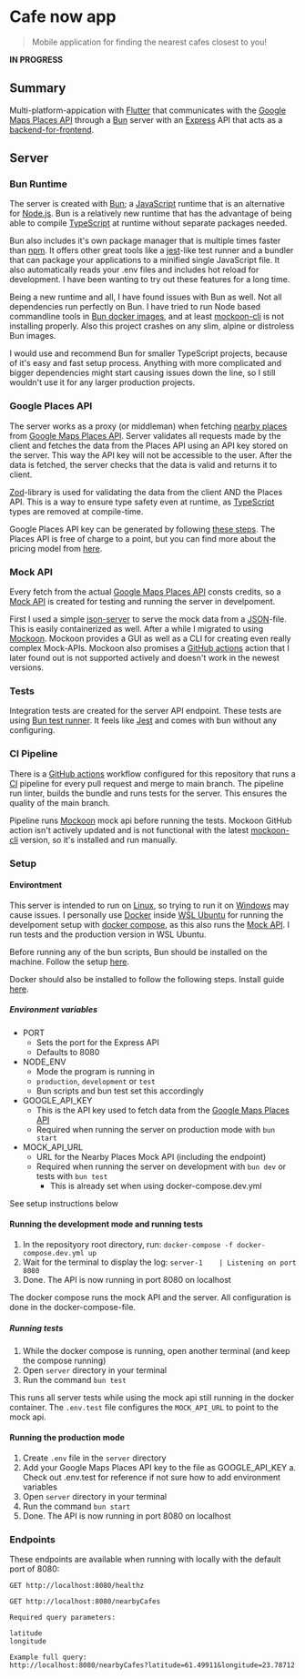 # Cafe now app

> Mobile application for finding the nearest cafes closest to you!

<b>IN PROGRESS</b>

## Summary

Multi-platform-appication with [Flutter](https://flutter.dev/) that communicates with the [Google Maps Places API](https://developers.google.com/maps/documentation/places/web-service/overview) through a [Bun](https://bun.sh/) server with an [Express](https://expressjs.com/) API that acts as a [backend-for-frontend](https://medium.com/mobilepeople/backend-for-frontend-pattern-why-you-need-to-know-it-46f94ce420b0).

## Server

### Bun Runtime

The server is created with [Bun](https://bun.sh/); a [JavaScript](https://developer.mozilla.org/en-US/docs/Web/javascript) runtime that is an alternative for [Node.js](https://nodejs.org/en). Bun is a relatively new runtime that has the advantage of being able to compile [TypeScript](https://www.typescriptlang.org/) at runtime without separate packages needed.

Bun also includes it's own package manager that is multiple times faster than [npm](https://www.npmjs.com/). It offers other great tools like a [jest](https://jestjs.io/)-like test runner and a bundler that can package your applications to a minified single JavaScript file. It also automatically reads your .env files and includes hot reload for development. I have been wanting to try out these features for a long time.

Being a new runtime and all, I have found issues with Bun as well. Not all dependencies run perfectly on Bun. I have tried to run Node based commandline tools in [Bun docker images](https://hub.docker.com/r/oven/bun/tags), and at least [mockoon-cli](https://mockoon.com/cli/) is not installing properly. Also this project crashes on any slim, alpine or distroless Bun images.

I would use and recommend Bun for smaller TypeScript projects, because of it's easy and fast setup process. Anything with more complicated and bigger dependencies might start causing issues down the line, so I still wouldn't use it for any larger production projects.

### Google Places API

The server works as a proxy (or middleman) when fetching [nearby places](https://developers.google.com/maps/documentation/places/web-service/search-nearby) from [Google Maps Places API](https://developers.google.com/maps/documentation/places/web-service/overview). Server validates all requests made by the client and fetches the data from the Places API using an API key stored on the server. This way the API key will not be accessible to the user. After the data is fetched, the server checks that the data is valid and returns it to client.

[Zod](https://zod.dev/)-library is used for validating the data from the client AND the Places API. This is a way to ensure type safety even at runtime, as [TypeScript](https://www.typescriptlang.org/) types are removed at compile-time.

Google Places API key can be generated by following [these steps](https://developers.google.com/workspace/guides/create-credentials#:~:text=To%20create%20an%20API%20key%3A%201%20In%20the,%22API%20keys%22%20section%20of%20your%20project%27s%20credentials.%20). The Places API is free of charge to a point, but you can find more about the pricing model from [here](https://mapsplatform.google.com/pricing/).

### Mock API

Every fetch from the actual [Google Maps Places API](https://developers.google.com/maps/documentation/places/web-service/overview) consts credits, so a [Mock API](https://www.wiremock.io/glossary/mock-api#:~:text=The%20short%20answer%3A%20A%20mock%20API%20is%20a,real%20API%2C%20used%20primarily%20for%20testing%20and%20development) is created for testing and running the server in develpoment.

First I used a simple [json-server](https://github.com/typicode/json-server) to serve the mock data from a [JSON](https://en.wikipedia.org/wiki/JSON)-file. This is easily containerized as well. After a while I migrated to using [Mockoon](https://mockoon.com/). Mockoon provides a GUI as well as a CLI for creating even really complex Mock-APIs. Mockoon also promises a [GitHub actions](https://docs.github.com/en/actions) action that I later found out is not supported actively and doesn't work in the newest versions.

### Tests

Integration tests are created for the server API endpoint. These tests are using [Bun test runner](https://bun.sh/docs/cli/test). It feels like [Jest](https://jestjs.io/) and comes with bun without any configuring.

### CI Pipeline

There is a [GitHub actions](https://docs.github.com/en/actions) workflow configured for this repository that runs a [CI](https://en.wikipedia.org/wiki/CI/CD) pipeline for every pull request and merge to main branch. The pipeline run linter, builds the bundle and runs tests for the server. This ensures the quality of the main branch.

Pipeline runs [Mockoon](https://mockoon.com/) mock api before running the tests. Mockoon GitHub action isn't actively updated and is not functional with the latest [mockoon-cli](https://mockoon.com/cli/) version, so it's installed and run manually.

### Setup

#### Environtment

This server is intended to run on [Linux](https://en.wikipedia.org/wiki/Linux), so trying to run it on [Windows](https://en.wikipedia.org/wiki/Microsoft_Windows) may cause issues. I personally use [Docker](https://www.docker.com/) inside [WSL Ubuntu](https://ubuntu.com/desktop/wsl) for running the develpoment setup with [docker compose](https://docs.docker.com/compose/), as this also runs the [Mock API](https://www.wiremock.io/glossary/mock-api#:~:text=The%20short%20answer%3A%20A%20mock%20API%20is%20a,real%20API%2C%20used%20primarily%20for%20testing%20and%20development). I run tests and the production version in WSL Ubuntu.

Before running any of the bun scripts, Bun should be installed on the machine. Follow the setup [here](https://bun.sh/docs/installation).

Docker should also be installed to follow the following steps. Install guide [here](https://docs.docker.com/engine/install/).

##### Environment variables

- PORT
  - Sets the port for the Express API
  - Defaults to 8080
- NODE_ENV
  - Mode the program is running in
  - `production`, `development` or `test`
  - Bun scripts and bun test set this accordingly
- GOOGLE_API_KEY
  - This is the API key used to fetch data from the [Google Maps Places API](https://developers.google.com/maps/documentation/places/web-service/overview)
  - Required when running the server on production mode with `bun start`
- MOCK_API_URL
  - URL for the Nearby Places Mock API (including the endpoint)
  - Required when running the server on development with `bun dev` or tests with `bun test`
    - This is already set when using docker-compose.dev.yml

See setup instructions below

#### Running the development mode and running tests

1. In the reposityory root directory, run: `docker-compose -f docker-compose.dev.yml up`
2. Wait for the terminal to display the log: `server-1    | Listening on port 8080`
3. Done. The API is now running in port 8080 on localhost

The docker compose runs the mock API and the server. All configuration is done in the docker-compose-file.

##### Running tests

1. While the docker compose is running, open another terminal (and keep the compose running)
2. Open `server` directory in your terminal
3. Run the command `bun test`

This runs all server tests while using the mock api still running in the docker container. The `.env.test` file configures the `MOCK_API_URL` to point to the mock api.

#### Running the production mode

1. Create `.env` file in the `server` directory
2. Add your Google Maps Places API key to the file as GOOGLE_API_KEY
 a. Check out .env.test for reference if not sure how to add environment variables
3. Open `server` directory in your terminal
4. Run the command `bun start`
5. Done. The API is now running in port 8080 on localhost

### Endpoints

These endpoints are available when running with locally with the default port of 8080:

```
GET http://localhost:8080/healthz
```

```
GET http://localhost:8080/nearbyCafes

Required query parameters:

latitude
longitude

Example full query:
http://localhost:8080/nearbyCafes?latitude=61.49911&longitude=23.78712
```
